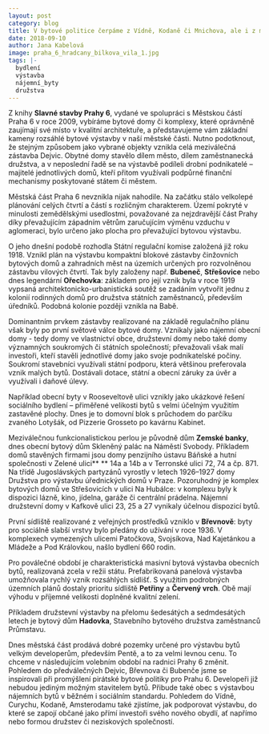 ```yaml
---
layout: post
category: blog
title: V bytové politice čerpáme z Vídně, Kodaně či Mnichova, ale i z meziválečného Břevnova či Dejvic 
date: 2018-09-10
author: Jana Kabelová
image: praha_6_hradcany_bilkova_vila_1.jpg
tags: |-
  bydlení
  výstavba
  nájemní_byty
  družstva
---
```

Z knihy **Slavné stavby Prahy 6**, vydané ve spolupráci s Městskou částí Praha 6 v roce 2009, vybíráme bytové domy či komplexy, které oprávněně zaujímají své místo v kvalitní architektuře, a představujeme vám základní kameny rozsáhlé bytové výstavby v naší městské části. Nutno podotknout, že stejným způsobem jako  vybrané objekty vznikla celá meziválečná  zástavba Dejvic. Obytné domy stavělo dílem město, dílem zaměstnanecká družstva, a v neposlední řadě se na výstavbě podíleli drobní podnikatelé – majitelé jednotlivých domů, kteří přitom využívali podpůrné finanční mechanismy poskytované státem či městem.

Městská část Praha 6 nevznikla nijak nahodile. Na začátku stálo velkolepé plánování celých čtvrtí a částí s rozličným charakterem. Území pokryté v minulosti zemědělskými usedlostmi, považované za nejzdravější část Prahy díky převažujícím západním větrům zaručujícím výměnu vzduchu v aglomeraci, bylo určeno jako plocha pro převažující bytovou výstavbu.

O jeho dnešní podobě rozhodla Státní regulační komise založená již roku 1918. Vznikl plán na výstavbu kompaktní blokové zástavby činžovních bytových domů a zahradních měst na územích určených pro rozvolněnou zástavbu vilových čtvrtí. Tak byly založeny např. **Bubeneč**, **Střešovice** nebo dnes legendární **Ořechovka**: základem pro její vznik byla v roce 1919 vypsaná architektonicko-urbanistická soutěž se zadáním vytvořit jednu z kolonií rodinných domů pro družstva státních zaměstnanců, především úředníků. Podobná kolonie později vznikla na Babě.

Dominantním prvkem zástavby realizované na základě regulačního plánu však byly po první světové válce bytové domy. Vznikaly jako nájemní obecní domy - tedy domy ve vlastnictví obce, družstevní domy nebo také domy významných soukromých či státních společností; převažovali však malí investoři, kteří stavěli jednotlivé domy jako svoje podnikatelské počiny. Soukromí stavebníci využívali státní podporu, která většinou preferovala vznik malých bytů. Dostávali dotace, státní a obecní záruky za úvěr a využívali i daňové úlevy.

Například obecní byty v Rooseveltově ulici vznikly jako ukázkové řešení sociálního bydlení – přiměřené velikosti bytů s velmi účelným využitím zastavěné plochy. Dnes je to domovní blok s průchodem do parčíku zvaného Lotyšák, od  Pizzerie Grosseto po kavárnu Kabinet.

Meziválečnou funkcionalistickou perlou je původně dům **Zemské banky**, dnes obecní bytový dům Skleněný palác na Náměstí Svobody. Příkladem domů stavěných firmami jsou domy penzijního ústavu Báňské a hutní společnosti v Zelené ulici** ** 14a a 14b a v Terronské ulici 72, 74 a čp. 871. Na třídě Jugoslávských partyzánů vyrostly v letech 1926–1927 domy Družstva pro výstavbu úřednických domů v Praze. Pozoruhodný je komplex bytových domů ve Střešovicích v ulici Na Hubálce: v komplexu byly k dispozici lázně, kino, jídelna, garáže či centrální prádelna. Nájemní družstevní domy v Kafkově ulici 23, 25 a 27 vynikaly účelnou dispozicí bytů.

První sídliště realizované z veřejných prostředků vzniklo v **Břevnově**: byty pro sociálně slabší vrstvy bylo předány do užívání v roce 1936. V komplexech vymezených ulicemi Patočkova, Svojsíkova, Nad Kajetánkou a Mládeže a  Pod Královkou, našlo bydlení 660 rodin.

Pro poválečné období je charakteristická masivní bytová výstavba obecních bytů, realizovaná zcela v režii státu. Prefabrikovaná panelová výstavba umožňovala rychlý vznik rozsáhlých sídlišť. S využitím podrobných územních plánů dostaly prioritu sídliště **Petřiny** a **Červený vrch**. Obě mají výhodu v příjemné velikosti doplněné kvalitní zelení.

Příkladem družstevní výstavby na přelomu šedesátých a sedmdesátých letech je bytový dům **Hadovka**, Stavebního bytového družstva zaměstnanců Průmstavu.

Dnes městská část prodává dobré pozemky určené pro výstavbu bytů velkým developerům, především Pentě, a to za velmi levnou cenu. To chceme v následujícím volebním období na radnici Prahy 6 změnit. Pohledem do předválečných Dejvic, Břevnova či Bubenče jsme se inspirovali při promýšlení pirátské bytové politiky pro Prahu 6. Developeři již nebudou jediným možným stavitelem bytů. Přibude také obec s výstavbou nájemních bytů v běžném i sociálním standardu. Pohledem do Vídně, Curychu, Kodaně, Amsterodamu také zjistíme, jak podporovat výstavbu, do které se zapojí občané jako přímí investoři svého nového obydlí, ať napřímo nebo formou družstev či neziskových společností.
